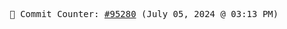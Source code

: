 <p align="center">
    <samp>
        📮 Commit Counter: <a href="https://github.com/Javascript-void0/Javascript-void0/commits/main">#95280</a> (July 05, 2024 @ 03:13 PM)
    </samp>
</p>